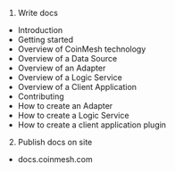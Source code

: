 1. Write docs
  - Introduction
  - Getting started
  - Overview of CoinMesh technology
  - Overview of a Data Source
  - Overview of an Adapter
  - Overview of a Logic Service
  - Overview of a Client Application
  - Contributing
  - How to create an Adapter
  - How to create a Logic Service
  - How to create a client application plugin

2. Publish docs on site
  - docs.coinmesh.com
